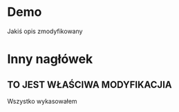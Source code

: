 # Demo

Jakiś opis zmodyfikowany

# Inny nagłówek





## TO JEST WŁAŚCIWA MODYFIKACJIA


Wszystko wykasowałem
